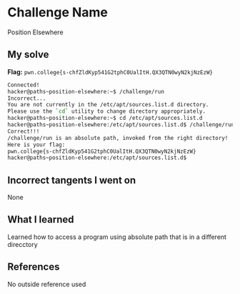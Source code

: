 # Challenge Name
Position Elsewhere

## My solve
**Flag:** `pwn.college{s-chfZldKyp541G2tphC0UalItH.QX3QTN0wyN2kjNzEzW}`

```bash
Connected!
hacker@paths~position-elsewhere:~$ /challenge/run
Incorrect...
You are not currently in the /etc/apt/sources.list.d directory.
Please use the `cd` utility to change directory appropriately.
hacker@paths~position-elsewhere:~$ cd /etc/apt/sources.list.d
hacker@paths~position-elsewhere:/etc/apt/sources.list.d$ /challenge/run
Correct!!!
/challenge/run is an absolute path, invoked from the right directory!
Here is your flag:
pwn.college{s-chfZldKyp541G2tphC0UalItH.QX3QTN0wyN2kjNzEzW}
hacker@paths~position-elsewhere:/etc/apt/sources.list.d$

```
## Incorrect tangents I went on
None

## What I learned
Learned how to access a program using absolute path that is in a different direcctory

## References 
No outside reference used
